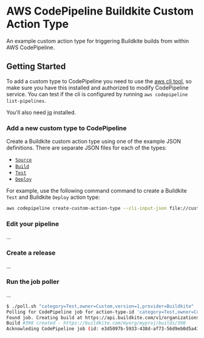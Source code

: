 # AWS CodePipeline Buildkite Custom Action Type

An example custom action type for triggering Buildkite builds from within AWS CodePipeline.

## Getting Started

To add a custom type to CodePipeline you need to use the [aws cli tool](https://aws.amazon.com/cli/), so make sure you have this installed and authorized to modify CodePipeline service. You can test if the cli is configured by running `aws codepipeline list-pipelines`.

You'll also need [jq](https://stedolan.github.io/jq/) installed.

### Add a new custom type to CodePipeline

Create a Buildkite custom action type using one of the example JSON definitions. There are separate JSON files for each of the types:

* [`Source`](custom-action-types/source.json)
* [`Build`](custom-action-types/build.json)
* [`Test`](custom-action-types/test.json)
* [`Deploy`](custom-action-types/deploy.json)

For example, use the following command command to create a Buildkite `Test` and Buildkite `Deploy` action type:

```bash
aws codepipeline create-custom-action-type --cli-input-json file://custom-action-types/test.json
```

### Edit your pipeline

...

### Create a release

...

### Run the job poller

...

```bash
$ ./poll.sh "category=Test,owner=Custom,version=1,provider=Buildkite"
Polling for CodePipeline job for action-type-id 'category=Test,owner=Custom,version=1,provider=Buildkite'
Found job. Creating build at https://api.buildkite.com/v1/organizations/myorg/projects/myproj/builds
Build #398 created - https://buildkite.com/myorg/myproj/builds/398
Acknowleding CodePipeline job (id: e3d5097b-5933-438d-af73-56d9eb0d5a41 nonce: 3)
```